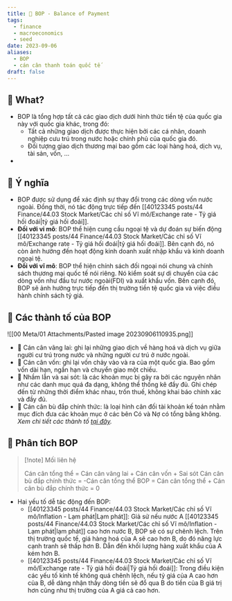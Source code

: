 ```yaml
---
title: 🌱 BOP - Balance of Payment
tags:
  - finance
  - macroeconomics
  - seed
date: 2023-09-06
aliases:
  - BOP
  - cán cân thanh toán quốc tế
draft: false
---
```


## 🌿 What?
- BOP là tổng hợp tất cả các giao dịch dưới hình thức tiền tệ của quốc gia này với quốc gia khác, trong đó:
	- Tất cả những giao dịch được thực hiện bởi các cá nhân, doanh nghiệp cưu trú trong nước hoặc chính phủ của quốc gia đó.
	- Đối tượng giao dịch thương mại bao gồm các loại hàng hoá, dịch vụ, tài sản, vốn, ...
- 
## 🌿 Ý nghĩa 
- BOP được sử dụng để xác định sự thay đổi trong các dòng vốn nước ngoài. Đồng thời, nó tác động trực tiếp đến [[40123345 posts/44 Finance/44.03 Stock Market/Các chỉ số Vĩ mô/Exchange rate - Tỷ giá hối đoái|tỷ giá hối đoái]].
- **Đối với vi mô**: BOP thể hiện cung cầu ngoại tệ và dự đoán sự biến động [[40123345 posts/44 Finance/44.03 Stock Market/Các chỉ số Vĩ mô/Exchange rate - Tỷ giá hối đoái|tỷ giá hối đoái]]. Bên cạnh đó, nó còn ảnh hưởng đến hoạt động kinh doanh xuất nhập khẩu và kinh doanh ngoại tệ.
- **Đối với vĩ mô**: BOP thể hiện chính sách đối ngoại nói chung và chính sách thương mại quốc tế nói riêng. Nó kiểm soát sự di chuyển của các dòng vốn như đầu tư nước ngoài(FDI) và xuất khẩu vốn. Bên cạnh đó, BOP sẽ ảnh hưởng trực tiếp đến thị trường tiền tệ quốc gia và việc điều hành chính sách tỷ giá.


## 🌿 Các thành tố của BOP
![[00 Meta/01 Attachments/Pasted image 20230906110935.png]]

- 🌱 Cán cân vãng lai: ghi lại những giao dịch về hàng hoá và dịch vụ giữa người cư trú trong nước và những người cư trú ở nước ngoài.
- 🌱 Cán cân vốn: ghi lại vốn chảy vào và ra của một quốc gia. Bao gồm vốn dài hạn, ngắn hạn và chuyển giao một chiều.
- 🌱 Nhầm lẫn và sai sót: là các khoản mục bị gây ra bởi các nguyên nhân như các danh mục quá đa dạng, không thể thống kê đầy đủ. Ghi chép đến từ những thời điểm khác nhau, trốn thuế, không khai báo chính xác và đầy đủ.
- 🌱 Cán cân bù đắp chính thức: là loại hình cân đối tài khoản kế toán nhằm mục đích đưa các khoản mục ở các bên Có và Nợ có tổng bằng không.
*Xem chi tiết các thành tố [tại đây](https://www.dnse.com.vn/hoc/can-can-thanh-toan-quoc-te-balance-of-payment-la-gi).*
## 🌿 Phân tích BOP
> [!note] Mối liên hệ
> 
> Cán cân tổng thể = Cán cân vãng lai + Cán cân vốn + Sai sót
> Cán cân bù đắp chính thức = -Cán cân tổng thể
> BOP = Cán cân tổng thể + Cán cân bù đắp chính thức = 0

- Hai yếu tố dễ tác động đến BOP:
	- [[40123345 posts/44 Finance/44.03 Stock Market/Các chỉ số Vĩ mô/Inflation - Lạm phát|Lạm phát]]: Giả sử nếu nước A [[40123345 posts/44 Finance/44.03 Stock Market/Các chỉ số Vĩ mô/Inflation - Lạm phát|lạm phát]] cao hơn nước B, BOP sẽ có sự chênh lệch. Trên thị trường quốc tế, giá hàng hoá của A sẽ cao hơn B, do đó năng lực cạnh tranh sẽ thấp hơn B. Dẫn đến khối lượng hàng xuất khẩu của A kém hơn B.
	- [[40123345 posts/44 Finance/44.03 Stock Market/Các chỉ số Vĩ mô/Exchange rate - Tỷ giá hối đoái|Tỷ giá hối đoái]]: Trong điều kiện các yếu tố kinh tế không quá chênh lệch, nếu tỷ giá của A cao hơn của B, dễ dàng nhận thấy dòng tiền sẽ đổ qua B do tiền của B giá trị hơn cũng như thị trường của A giá cả cao hơn.
